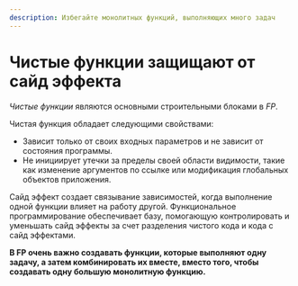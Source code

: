 ```yaml
---
description: Избегайте монолитных функций, выполняющих много задач
---
```


# Чистые функции защищают от сайд эффекта

_Чистые функции_ являются основными строительными блоками в _FP_.

Чистая функция обладает следующими свойствами:

- Зависит только от своих входных параметров и не зависит от состояния программы.
- Не инициирует утечки за пределы своей области видимости, такие как изменение аргументов по ссылке или модификация глобальных объектов приложения.

Сайд эффект создает связывание зависимостей, когда выполнение одной функции влияет на работу другой. Функциональное программирование обеспечивает базу, помогающую контролировать и уменьшать сайд эффекты за счет разделения чистого кода и кода с сайд эффектами.

**В FP очень важно создавать функции, которые выполняют одну задачу, а затем комбинировать их вместе, вместо того, чтобы создавать одну большую монолитную функцию.**
